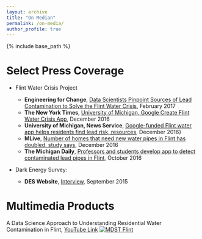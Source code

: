 ```yaml
---
layout: archive
title: "On Median"
permalink: /on-media/
author_profile: true
---
```


{% include base_path %}

Select Press Coverage
======
* Flint Water Crisis Project
    * **Engineering for Change**, [Data Scientists Pinpoint Sources of Lead Contamination to Solve the Flint Water Crisis](https://www.engineeringforchange.org/data-scientists-pinpointing-sources-lead-contamination-solve-flint-water-crisis/), February 2017
    * **The New York Times**, [University of Michigan, Google Create Flint Water Crisis App](http://www.nytimes.com/aponline/2016/12/11/us/ap-us-flint-water-app.html?ref=aponline), December 2016
    * **University of Michigan, News Service**, [Google-funded Flint water app helps residents find lead risk, resources](http://ns.umich.edu/new/multimedia/videos/24394-google-funded-flint-water-app-helps-residents-find-lead-risk-resources), December 2016}
    * **MLive**, [Number of homes that need new water pipes in Flint has doubled, study says](http://www.mlive.com/news/flint/index.ssf/2016/12/study_says_nearly_30000_flint.html), December 2016
    * **The Michigan Daily**, [Professors and students develop app to detect contaminated lead pipes in Flint](https://www.michigandaily.com/section/news/professors-and-students-team-detect-lead-pipes-flint), October 2016

* Dark Energy Survey:
    * **DES Website**, [Interview](http://www.darkenergysurvey.org/scientistoftheweek/arya-farahi/), September 2015


Multimedia Products
======
A Data Science Approach to Understanding Residential Water Contamination in Flint, [YouTube Link](https://www.youtube.com/watch?v=0g66ImaV8Ag)
[![MDST Flint](https://img.youtube.com/vi/0g66ImaV8Ag/0.jpg)](https://www.youtube.com/watch?v=0g66ImaV8Ag "MDST Flint")

